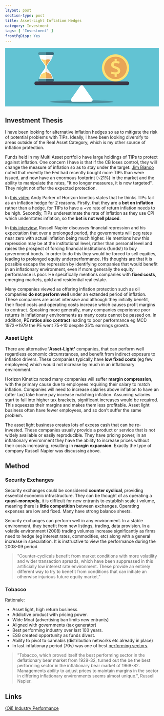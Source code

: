 ```yaml
---
layout: post
section-type: post
title: Asset-Light Inflation Hedges
category: Investment
tags: [ 'Investment' ]
frontPgDisp: Yes
---
```


<img style="border: 0;" src="/img/2021/20210306_Header.jpg" />


## Investment Thesis

I have been looking for alternative inflation hedges so as to mitigate the risk of potential problems with TIPs.  Ideally, I have 
been looking diversify to areas outside of the Real Asset Category, which is my other source of inflation protection.

Funds held in my Multi Asset portfolio have large holdings of TIPs to protect against inflation.  One concern I have is that if the 
CB loses control, they will change the measure of inflation so as to stay under the target.  [Jim Bianco](https://youtu.be/gZEh9Q3LzfY?t=840) 
noted that recently the Fed had recently bought more TIPs than were issued, and now have an enormous footprint (~21%) in the market and the 
ability to manipulate the rates, "It no longer measures, it is now targeted".  They might not offer the expected protection. 

In [this video](https://vimeo.com/535034640/5467084c46) Andy Parker of Horizon kinetics states that he thinks TIPs fail as an inflation hedge 
for 2 reasons. Firstly, that they are a **bet on inflation** rather than a hedge, for TIPs to have a +ve rate of return inflation needs to be high.
Secondly, TIPs underestimate the rate of inflation as they use CPI which understates inflation, so the **bet is not well placed**.

In [this interview](https://youtu.be/PmlORdi-8bU?t=2160), Russell Napier discusses financial repression and his expectation that over a prolonged 
period, the governments will peg rates near zero with actual inflation being much higher.  He mentions how this repression may be at the 
institutional level, rather than personal level and raises the prospect of forcing financial institutions (funds!) to buy government bonds.  In 
order to do this they would be forced to sell equities, leading to prolonged equity underperformance.  His thoughts are that it is possible 
escape the repression by identifying companies that would benefit in an inflationary environment, even if more generally the equity performance 
is poor.  He specifically mentions companies with **fixed costs**, emerging markets, gold and residential real estate.  

Many companies viewed as offering inflation protection such as oil companies **do not perform well** under an extended period of inflation. These 
companies are asset intensive and although they initially benefit, their fixed costs and operating costs increase which causes profit margins to 
contract.  Speaking more generally, many companies experience poor returns in inflationary environments as many costs cannot be passed on. In 
addition, **PE ratios also contract** leading to poor performance eg MCD 1973->1979 the PE went 75->10 despite 25% earnings growth.


### Asset Light
There are alternative **'Asset-Light'** companies, that can perform well regardless economic circumstances, and benefit from indirect exposure to inflation 
drivers.  These companies typically have **low fixed costs** (eg few employees) which would not increase by much in an inflationary environment.  

Horizon Kinetics noted many companies will suffer **margin compression**, with the primary cause due to employees requiring their salary to match 
inflation.  Companies will need to increase salaries above inflation to have an (after tax) take home pay increase matching inflation.  Assuming 
salaries start to fall into higher tax brackets, significant increases would be required.  This squeezes their margins and makes them less profitable.  Asset 
light business often have fewer employees, and so don't suffer the same problem.

The asset light business creates lots of excess cash that can be re-invested.  These companies usually  provide a product or service that is not widely 
available or easily reproducible.  They have pricing power, in an inflationary environment they have the ability to increase prices without their 
costs increasing, resulting in **margin expansion**.  Exactly the type of company Russell Napier was discussing above. 



## Method

### Security Exchanges


Security exchanges could be considered **counter cyclical**, providing essential economic infrastructure.  They can be thought of as operating a 
**quasi-monopoly**, it is difficult for new entrants to establish scale / volume, meaning there is **little competition** between exchanges. Operating 
expenses are low and fixed.  Many have strong balance sheets. 

Security exchanges can perform well in any environment.  In a stable environment, they benefit from new listings, trading, data provision.   In 
a volatile environment (2008) trading volumes increase significantly as firms need to hedge (eg interest rates, commodities, etc) along with a 
general increase in speculation.  It is instructive to view the performance during the 2008-09 period.

> "Counter-cyclicals benefit from market conditions with more volatility and wider transaction spreads, which have been suppressed in this 
> artificially low interest rate environment.  These provide an entirely different way to try to benefit from conditions that can initiate 
> an otherwise injurious future equity market."


### Tobacco


Rationale:
- Asset light, high return business.
- Addictive product with pricing power.
- Wide Moat (advertising ban limits new entrants)
- Aligned with governments (tax generator)
- Best performing industry over last 100 years.
- ESG created opportunity as funds divest.
- Ability to pivot to cannabis (distribution networks etc already in place)
- In last inflationary period (70s) was one of best [performing sectors](https://www.nytimes.com/2004/03/28/business/investing-where-to-turn-when-inflation-roars-again.html).


> "Tobacco, which proved itself the best performing sector in the deflationary bear market from 1929-32, turned
> out the be the best performing sector in the inflationary bear market of 1968-82.  Managements ability to adjust
> prices to maintain margins in the sector in differing inflationary environments seems almost unique.",  Russell Napier.











## Links

[(Oil) Industry Performance](http://www.philosophicaleconomics.com/2015/09/industry/)



